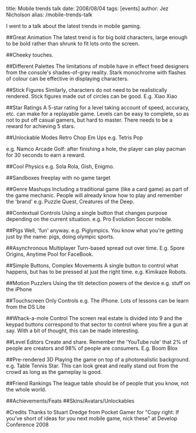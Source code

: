 title: Mobile trends talk
date: 2008/08/04
tags: [events]
author: Jez Nicholson
alias: /mobile-trends-talk

I went to a talk about the latest trends in mobile gaming.

##Great Animation
The latest trend is for big bold characters, large enough to be bold rather than shrunk to fit lots onto the screen.

##Cheeky touches.

##Different Palettes
The limitations of mobile have in effect freed designers from the console's shades-of-grey reality. Stark monochrome with flashes of colour can be effective in displaying characters.

##Stick Figures
Similarly, characters do not need to be realistically rendered. Stick figures made out of circles can be good. E.g. Xiao Xiao

##Star Ratings
A 5-star rating for a level taking account of speed, accuracy, etc. can make for a replayable game. Levels can be easy to complete, so as not to put off casual gamers, but hard to master. There needs to be a reward for achieving 5 stars.

##Unlockable Modes
Retro Chop Em Ups
e.g. Tetris Pop

e.g. Namco Arcade Golf: after finishing a hole, the player can play pacman for 30 seconds to earn a reward.

##Cool Physics
e.g. Sola Rola, Gish, Enigmo.

##Sandboxes
freeplay with no game target

##Genre Mashups
Including a traditional game (like a card game) as part of the game mechanic. People will already know how to play and remember the 'brand' e.g. Puzzle Quest, Creatures of the Deep.

##Contextual Controls
Using a single button that changes purpose depending on the current situation. e.g. Pro Evolution Soccer mobile.

##Pigs
Well, 'fun' anyway. e.g. Piglympics. You know what you're getting just by the name: pigs, doing olympic sports.

##Asynchronous Multiplayer
Turn-based spread out over time. E.g. Spore Origins, Anytime Pool for FaceBook.

##Simple Buttons, Complex Movements
A single button to control what happens, but has to be pressed at just the right time. e.g. Kimikaze Robots.

##Motion Puzzlers
Using the tilt detection powers of the device e.g. stuff on the iPhone

##Touchscreen Only Controls
e.g. The iPhone. Lots of lessons can be learn from the DS Lite

##Whack-a-mole Control
The screen real estate is divided into 9 and the keypad buttons correspond to that sector to control where you fire a gun at say. With a bit of thought, this can be made interesting.

##Level Editors
Create and share. Remember the 'YouTube rule' that 2% of people are creators and 98% of people are consumers. E.g. Boom Blox

##Pre-rendered 3D
Playing the game on top of a photorealistic background. e.g. Table Tennis Star. This can look great and really stand out from the crowd as long as the gameplay is good.

##Friend Rankings
The league table should be of people that you know, not the whole world.

##Achievements/Feats
##Skins/Avatars/Unlockables

#Credits
Thanks to Stuart Dredge from Pocket Gamer for "Copy right: If you've short of ideas for you next mobile game, nick these" at Develop Conference 2008